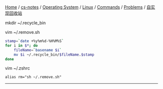 [Home](https://mengxianbin.github.io) /
[cs-notes](https://mengxianbin.github.io/cs-notes/site) /
[Operating System](https://mengxianbin.github.io/cs-notes/site/Operating%20System) /
[Linux](https://mengxianbin.github.io/cs-notes/site/Operating%20System/Linux) /
[Commands](https://mengxianbin.github.io/cs-notes/site/Operating%20System/Linux/Commands) /
[Problems](https://mengxianbin.github.io/cs-notes/site/Operating%20System/Linux/Commands/Problems) /
[自实现回收站](https://mengxianbin.github.io/cs-notes/site/Operating%20System/Linux/Commands/Problems/%E8%87%AA%E5%AE%9E%E7%8E%B0%E5%9B%9E%E6%94%B6%E7%AB%99)

mkdir ~/.recycle_bin

vim ~/.remove.sh

```sh
stamp=`date +%y%m%d-%H%M%S`
for i in $*; do    
    fileName=`basename $i`  
    mv $i ~/.recycle_bin/$fileName.$stamp
done
```

vim ~/.zshrc

    alias rm="sh ~/.remove.sh"

---
